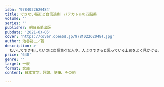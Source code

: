 ```yaml
---
isbn: '9784022620484'
title: できない脳ほど自信過剰　パテカトルの万脳薬
volume: ''
series: ''
publisher: 朝日新聞出版
pubdate: '2021-03-05'
cover: 'https://cover.openbd.jp/9784022620484.jpg'
author: 池谷裕二／著
description: >-
  たいしてできもしないのに自信満々な人や、人よりできると思っている上司をよく見かける。実は、脳はうぬぼれやすいのだという。毎朝100～200本の学術論文に目を通す人気脳研究者が脳と科学の最新知見をつづる。占い師しいたけ.さんとの対談も収録。
price: '640'
genre: ''
target: 一般
format: 文庫
content: 日本文学、評論、随筆、その他

---
```


